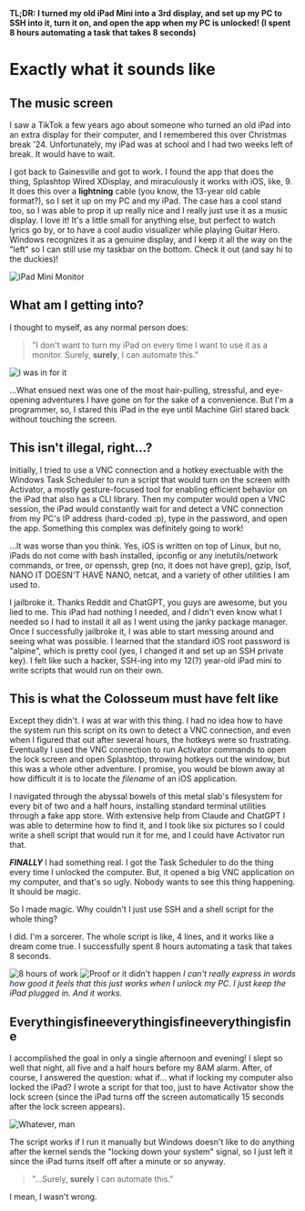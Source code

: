 **TL;DR: I turned my old iPad Mini into a 3rd display, and set up my PC to SSH into it, turn it on, and open the app when my PC is unlocked! (I spent 8 hours automating a task that takes 8 seconds)**

# Exactly what it sounds like
## The music screen
I saw a TikTok a few years ago about someone who turned an old iPad into an extra display for their computer, and I remembered this over Christmas break '24. Unfortunately, my iPad was at school and I had two weeks left of break. It would have to wait.

I got back to Gainesville and got to work. I found the app that does the thing, Splashtop Wired XDisplay, and miraculously it works with iOS, like, 9. It does this over a **lightning** cable (you know, the 13-year old cable format?), so I set it up on my PC and my iPad. The case has a cool stand too, so I was able to prop it up really nice and I really just use it as a music display. I love it! It's a little small for anything else, but perfect to watch lyrics go by, or to have a cool audio visualizer while playing Guitar Hero. Windows recognizes it as a genuine display, and I keep it all the way on the "left" so I can still use my taskbar on the bottom. Check it out (and say hi to the duckies)! 

![iPad Mini Monitor](images/activity/ipad-monitor.webp)

## What am I getting into?
I thought to myself, as any normal person does:

> "I don't want to turn my iPad on every time I want to use it as a monitor. Surely, **surely**, I can automate this." 

![I was in for it](https://i.kym-cdn.com/entries/icons/original/000/044/438/Untitled-1.png)

...What ensued next was one of the most hair-pulling, stressful, and eye-opening adventures I have gone on for the sake of a convenience. But I'm a programmer, so, I stared this iPad in the eye until Machine Girl stared back without touching the screen. 

## This isn't illegal, right...?
Initially, I tried to use a VNC connection and a hotkey exectuable with the Windows Task Scheduler to run a script that would turn on the screen with Activator, a mostly gesture-focused tool for enabling efficient behavior on the iPad that also has a CLI library. Then my computer would open a VNC session, the iPad would constantly wait for and detect a VNC connection from my PC's IP address (hard-coded :p), type in the password, and open the app. Something this complex was definitely going to work! 

...It was worse than you think. Yes, iOS is written on top of Linux, but no, iPads do not come with bash installed, ipconfig or any inetutils/network commands, or tree, or openssh, grep (no, it does not have grep), gzip, lsof, NANO IT DOESN'T HAVE NANO, netcat, and a variety of other utilities I am used to. 

I jailbroke it. Thanks Reddit and ChatGPT, you guys are awesome, but you lied to me. This iPad had nothing I needed, and *I* didn't even know what I needed so I had to install it all as I went using the janky package manager. Once I successfully jailbroke it, I was able to start messing around and seeing what was possible. I learned that the standard iOS root password is "alpine", which is pretty cool (yes, I changed it and set up an SSH private key). I felt like such a hacker, SSH-ing into my 12(?) year-old iPad mini to write scripts that would run on their own. 

## This is what the Colosseum must have felt like

Except they didn't. I was at war with this thing. I had no idea how to have the system run this script on its own to detect a VNC connection, and even when I figured that out after several hours, the hotkeys were so frustrating. Eventually I used the VNC connection to run Activator commands to open the lock screen and open Splashtop, throwing hotkeys out the window, but this was a whole other adventure. I promise, you would be blown away at how difficult it is to locate the *filename* of an iOS application. 

I navigated through the abyssal bowels of this metal slab's filesystem for every bit of two and a half hours, installing standard terminal utilities through a fake app store. With extensive help from Claude and ChatGPT I was able to determine how to find it, and I took like six pictures so I could write a shell script that would run it for me, and I could have Activator run that. 

***FINALLY*** I had something real. I got the Task Scheduler to do the thing every time I unlocked the computer. But, it opened a big VNC application on my computer, and that's so ugly. Nobody wants to see this thing happening. It should be magic. 

So I made magic. Why couldn't I just use SSH and a shell script for the whole thing? 

I did. I'm a sorcerer. The whole script is like, 4 lines, and it works like a dream come true. I successfully spent 8 hours automating a task that takes 8 seconds. 

![8 hours of work](images/activity/the-culmination-of-8-hours.webp)
![Proof or it didn't happen](images/activity/the-proof.gif)
*I can't really express in words how good it feels that this just works when I unlock my PC. I just keep the iPad plugged in. And it works.*

## Everythingisfineeverythingisfineeverythingisfine
I accomplished the goal in only a single afternoon and evening! I slept so well that night, all five and a half hours before my 8AM alarm. After, of course, I answered the question: what if... what if locking my computer also locked the iPad? I wrote a script for that too, just to have Activator show the lock screen (since the iPad turns off the screen automatically 15 seconds after the lock screen appears). 

![Whatever, man](images/activity/ipad-lock-script.webp)

The script works if I run it manually but Windows doesn't like to do anything after the kernel sends the "locking down your system" signal, so I just left it since the iPad turns itself off after a minute or so anyway. 

> "...Surely, **surely** I can automate this."

I mean, I wasn't wrong. 